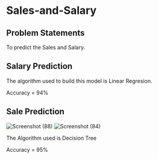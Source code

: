 # Sales-and-Salary

## Problem Statements
To predict the Sales and Salary.

## Salary Prediction

The algorithm used to build this model is Linear Regresion.

Accuracy = 94%

## Sale Prediction

![Screenshot (88)](https://user-images.githubusercontent.com/54364376/139220109-093ee4b1-6e4d-4c7e-93bc-31f393e7331b.png)
![Screenshot (84)](https://user-images.githubusercontent.com/54364376/139202584-59df55bd-9adc-4178-b293-1b4d2a6a2fdb.png)


The Algorithm used is Decision Tree

Accuracy = 95%
